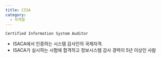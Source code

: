 ```yaml
---
title: CISA
category:
  - 자격증
---
```


`Certified Information System Auditor`

- ISACA에서 인증하는 시스템 감사인의 국제자격.
- ISACA가 실시하는 시험에 합격하고 정보시스템 감사 경력이 5년 이상인 사람
